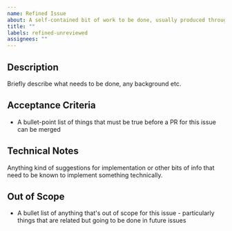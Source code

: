 ```yaml
---
name: Refined Issue
about: A self-contained bit of work to be done, usually produced through refinement
title: ""
labels: refined-unreviewed
assignees: ""
---
```


## Description

Briefly describe what needs to be done, any background etc.

## Acceptance Criteria

-   A bullet-point list of things that must be true before a PR for this issue can be merged

## Technical Notes

Anything kind of suggestions for implementation or other bits of info that need to be known to implement something technically.

## Out of Scope

-   A bullet list of anything that's out of scope for this issue - particularly things that are related but going to be done in future issues
